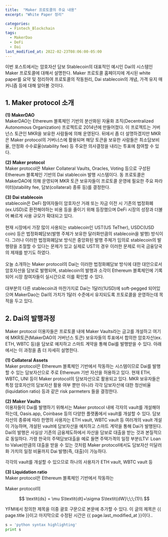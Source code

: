 ```yaml
---
title:  "Maker 프로토콜의 주요 내용"
excerpt: "White Paper 정리"

categories:
  - Fintech_Blockchain
tags:
  - MakerDao
  - DeFi
  - Dai
last_modified_at: 2022-02-23T08:06:00-05:00
---
```


 이번 포스트에서는 암호자산 담보 Stablecoin의 대표적인 예시인 Dai의 시스템인 Maker 프로토콜에 대해서 설명한다. Maker 프로토콜 홈페이지에 게시된 white paper를 요약 및 정리하여 프로토콜의 작동원리, Dai stablecoin의 개념, 가격 유지 매커니즘 등에 대해 알아볼 것이다.   


## 1. Maker protocol 소개    

**(1) MakerDAO**
<br>
MakerDAO는 Ethereum 블록체인 기반의 분산화된 자율화 조직(Decentralized Autonomous Organization) 프로젝트로 2014년에 만들어졌다. 이 프로젝트는 거버넌스 토큰인 MKR을 보유한 사람들에 의해 운영된다. 뒤에서 좀 더 설명하겠지만 MKR은 Maker protocol의 거버너스에 활용되며 해당 토큰을 보유한 사람들은 최소담보비율, 안정화 수수료율(stability fee) 등 주요한 의사결정을 내리는 투표에 참여할 수 있다.

**(2) Maker protocol**
<br>
Maker protocol은 Maker Collateral Vaults, Oracles, Voting 등으로 구성된 Ethereum 블록체인 기반의 Dai stablecoin 발행 시스템이다. 동 프로토콜은 MakerDAO에 의해 운영되며 MKR 토큰 보유자들이 프로토콜 운영에 필요한 주요 파라미터(stability fee, 담보(collateral) 종류 등)를 결정한다. 

**(3) Dai stablecoin**
<br>
stablecoin은 DeFi 참여자들이 암호자산 거래 또는 자금 이전 시 기존의 법정화폐(ex.USD)로 환전해야하는 비용 등을 줄이기 위해 등장했으며 DeFi 시장의 성장과 더불어 빠르게 사용 규모가 확대되고 있다.
<br>  
현재 시장에서 가장 많이 사용되는 stablecoin인 UST(US TeTher), USDC(USD coin) 등은 법정화폐담보(발행 주체가 보유한 달러화만큼의 stablecoin을 발행) 방식이다. 그러나 이러한 법정화폐담보 방식은 중앙화된 발행 주체가 임의로 stablecoin의 발행량을 조절할 수 있다는 문제가 있고 실제로 UST의 경우 이러한 문제로 미국 금융당국의 제재를 받기도 하였다.  
<br>
오늘 소개하는 Maker protocol의 Dai는 이러한 법정화폐담보 방식에 대한 대안으로서 암호자산을 담보로 발행되며, stablecoin의 발행과 소각이 Ethereum 블록체인에 기록되어 시장 참여자들이 실시간으로 이를 확인할 수 있다.  
<br>
대부분의 다른 stablecoin과 마찬가지로 Dai는 1달러(1USD)에 soft-pegged 되어있으며 MakerDao는 Dai의 가치가 1달러 수준에서 유지되도록 프토로콜을 운영하는데 목적을 두고 있다. 

## 2. Dai의 발행과정     

Maker protocol 이용자들은 프로토콜 내에 Maker Vaults라는 금고를 개설하고 여기에 MKR토큰(MakerDAO의 거버넌스 토큰) 보유자들의 투표에서 합의한 암호자산(ex. ETH, WBTC 등)을 담보로 예치하고 스마트 계약을 통해 Dai를 발행받을 수 있다. 아래에서는 이 과정을 좀 더 자세히 설명한다.  

**(1) Collateral Assets**
<br>
Maker protocol은 Ethereum 블록체인 기반에서 작동하는 시스템이므로 Dai를 발행할 수 있는 담보자산으로 주로 Ethereum 기반 자산을 허용하고 있다. 현재 ETH, WBTC, UNI 등이 Maker protocol의 담보자산으로 활용되고 있다. MKR 보유자들은 특정 암호자산의 담보자산 활용 여부 뿐만 아니라 각각 담보자산에 대한 청산비율(liquidation ratio) 등과 같은 risk parmeters 들을 결정한다. 

**(2) Maker Vaults**
<br>
이용자들이 Dai를 발행하기 위해서는 Maker protocol 내에 각자의 vault를 개설해야하는데, Oasis.app, Coinbase 등의 다양한 플랫폼에서 vault를 개설할 수 있다. 담보자산의 종류에 따라 한명의 사용자는 ETH vault, WBTC vault 등 여러개의 vault 개설이 가능하며, 개설된 vault에 담보자산을 예치하고 스마트 계약을 통해 Dai가 발행된다. 
<br>
Dai의 발행은 사실상 기존의 금융제도하에서 자산을 담보로 대출을 받는 것과 본질적으로 동일하다. 가령 한국의 주택담보대출을 예로 들면 주택가격의 일정 부분(LTV: Loan to Value)만큼의 대출을 받을 수 있는 것처럼 Maker protocol에서도 담보자산 미달러화 가치의 일정 비율까지 Dai 발행(즉, 대출)이 가능하다.   

 각각의 vault를 개설할 수 있으므로 하나의 사용자가 ETH vault, WBTC vault 등 



**(3) Liquidation ratio**
<br>
Maker protocol은 Ethereum 블록체인 기반에서 작동하는 

Maker protocol의 




$$
\textit{ds} = \mu S\textit{dt}+\sigma S\textit{dW}\;\;\;(1)\\
$$

 
YFM에서 정의한 제목을 이중 괄호 구문으로 본문에 추가할 수 있다.
이 글의 제목은 {{ page.title }}이고
마지막으로 수정된 시간은 {{ page.last_modified_at }}이다..

```python
s = 'python syntax highlighting'
print s
```
